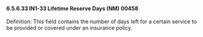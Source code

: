 #### 6.5.6.33 IN1-33 Lifetime Reserve Days (NM) 00458

Definition: This field contains the number of days left for a certain service to be provided or covered under an insurance policy.

